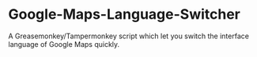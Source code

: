 # Google-Maps-Language-Switcher
A Greasemonkey/Tampermonkey script which let you switch the interface language of Google Maps quickly.
